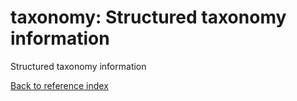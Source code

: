 # taxonomy: Structured taxonomy information

Structured taxonomy information

[Back to reference index](../README.md)
